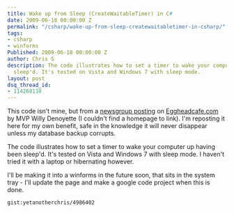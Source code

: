 ```yaml
---
title: Wake up from Sleep (CreateWaitableTimer) in C#
date: 2009-06-18 00:00:00 Z
permalink: "/csharp/wake-up-from-sleep-createwaitabletimer-in-csharp/"
tags:
- csharp
- winforms
Published: 2009-06-18 00:00:00 Z
author: Chris S
description: The code illustrates how to set a timer to wake your computer up having been
  sleep'd. It's tested on Vista and Windows 7 with sleep mode.
layout: post
dsq_thread_id:
- 114268110
---
```


This code isn't mine, but from a [newsgroup posting][1] on [Eggheadcafe.com][2] by MVP Willy Denoyette (I couldn't find a homepage to link). I'm reposting it here for my own benefit, safe in the knowledge it will never disappear unless my database backup corrupts.

<!--more-->

The code illustrates how to set a timer to wake your computer up having been sleep'd. It's tested on Vista and Windows 7 with sleep mode. I haven't tried it with a laptop or hibernating however.

I'll be making it into a winforms in the future soon, that sits in the system tray - I'll update the page and make a google code project when this is done.

`gist:yetanotherchris/4986402`

 [1]: http://www.eggheadcafe.com/conversation.aspx?messageid=31842625&threadid=31842595
 [2]: http://www.eggheadcafe.com